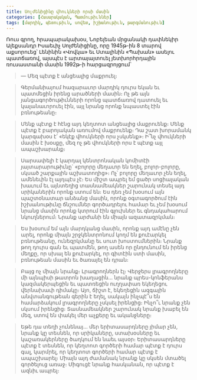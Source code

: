 ```yaml
---
title: Սոլժենիցինը վհուկների որսի մասին
categories: [Հասարակական, Պատմութիւններ]
tags: [մարդիկ, պետութիւն, սովետ, իշխանութիւն, թարգմանութիւն]
---
```


Ռուս գրող, հրապարակախօս, Նոբելեան մրցանակի դափնեկիր Ալեքսանդր Իսաեւիչ Սոլժենիցինը, որը 1945թ-ին 8 տարով աքսորուեց՝ Լենինին «Վովկա» եւ Ստալինին «Պախան» ասելու պատճառով, այսպէս է արտայայտուել յետխորհրդային ռուսաստանի մասին 1992թ-ի հարցազրոյցում`

> — Մեզ պէտք է անցեալից մաքրուել։

> Գերմանիայում հազարաւոր մարդիկ դուրս եկան եւ պատմեցին իրենց արածների մասին։ Ոչ թե այն յանցագործութիւնների որոնց պատճառով դատուել եւ կալանաւորուել էին, այլ նրանց որոնք նպաստել էին բռնութեանը։

> Մենք պէտք է հէնց այդ կեղտոտ անցեալից մաքրուենք։ Մենք պէտք է բարոյական առումով մաքրուենք։ Դա շատ խորամանկ կարգախօս է՝ «եկէք վհուկների որս չսկսենք»։ Ի՞նչ վհուկների մասին է խօսքը, մեզ ոչ թե վհուկների որս է պէտք այլ ապաշխարանք։

> Սարսափելի է կարդալ կենտրոնական կոմիտէի յայտարարութիւնը` «բոլորը մեղաւոր են եղել, բոլոր-բոլորը, սկսած շարքային աշխատողից»։ Ոչ՝ բոլորը մեղաւոր չեն եղել, ամենեւին էլ այդպէս չէ։ Ես միշտ ապրել եմ ցածր սոցիալական խաւում եւ այնտեղից տասնամեակներ շարունակ տեսել այդ սրիկաներին որոնք ստում են։ Ես դեռ չեմ խօսում այն պաշտօնատար անձանց մասին, որոնք օգտագործում էին իշխանութիւնը ճնշումներ գործադրելու համար եւ չեմ խօսում նրանց մասին որոնք կտրում էին գլուխներ եւ գնդակահարում նկուղներում։ Նրանք արժանի են միայն ազատազրկման։

> Ես խօսում եմ այն մարդկանց մասին, որոնք այդ ամէնը չեն արել, որոնք միայն շրջկենտրոնում կողմ են քուէարկել բռնութեանը, ունեզրկմանը եւ սուտ խոստումներին։ Նրանք թող դուրս գան եւ պատմեն, թող ասեն որ ընդունում են իրենց մեղքը, որ սխալ են քուէարկել, որ գիտէին ստի մասին, բռնութեան մասին եւ ծառայել են դրան։

> Բայց ոչ միայն նրանք։ Լրագրողներն էլ։ Վերջերս լրագրողները մի այնպիսի թատրոն խաղացին... նրանք պրես-կոնֆերանս կազմակերպեցին եւ պատռեցին ուղղափառ եկեղեցու վերնախաւի դիմակը։ Այո, ճիշտ է, եկեղեցին ազգային անվտանգութեան գերին է եղել, սակայն ինչպէ՞ս են համարձակում լրագրողները չսկսել իրենցից։ Ինչո՞ւ նրանք չեն սկսում իրենցից։ Տասնամեակներ շարունակ նրանք խաբել են մեզ, ստով են փակել մեր աչքերը եւ ականջները։

> Եթե դա տեղի չունենայ... մեր երիտասարդները յիմար չեն, նրանք կը տեսնեն, որ սրիկաները, ստախօսները եւ կաշառակերները ծաղկում են նաեւ այսօր։ Երիտասարդները պէտք է տեսնեն, որ կեղտոտ գործերի համար պէտք է դուրս գալ, կարմրել, որ կեղտոտ գործերի համար պէտք է ապաշխարել։ Միայն այդ ժամանակ նրանք կը սկսեն մտածել գործելուց առաջ։ Միգուցէ նրանք հասկանան, որ պէտք է ազնիւ ապրել։
